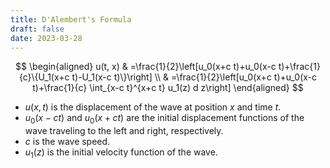 ```yaml
---
title: D'Alembert's Formula
draft: false
date: 2023-03-28
---
```


$$
\begin{aligned}
u(t, x) & =\frac{1}{2}\left[u_0(x+c t)+u_0(x-c t)+\frac{1}{c}\{U_1(x+c t)-U_1(x-c t)\}\right] \\
& =\frac{1}{2}\left[u_0(x+c t)+u_0(x-c t)+\frac{1}{c} \int_{x-c t}^{x+c t} u_1(z) d z\right]
\end{aligned}
$$

- $u(x, t)$ is the displacement of the wave at position $x$ and time $t$.
- $u_0(x - ct)$ and $u_0(x + ct)$ are the initial displacement functions of the wave traveling to the left and right, respectively.
- $c$ is the wave speed.
- $u_1(z)$ is the initial velocity function of the wave.



